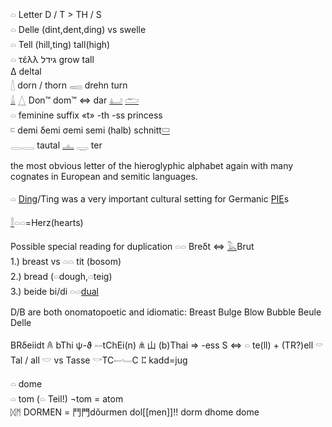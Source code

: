 𓏏 Letter D / T > TH / S  
𓏏 Delle (dint,dent,ding) vs swelle  
𓏏 Tell (hill,ting) tall(high)  
𓏏 τέλλ גידל grow tall  
Δ deltal  
[𓇮](𓇮) dorn / thorn     𓈄 drehn turn  
[𓏙](𓏙) [𓉴](𓉴) Don™ dom™ ⇔ dar [𓂞](𓂞) [𓂧](𓂧)  
𓏏 feminine suffix «t» -th -ss princess  
𓍸 demi δemi σemi semi (halb) schnitt[𓍷](𓍷)  
𓇿𓇿 tautal [𓊵](𓊵) 𓇾 ter  

the most obvious letter of the hieroglyphic alphabet again with many cognates in European and semitic languages.  

𓏏 [Ding](Ding)/Ting was a very important cultural setting for Germanic [PIE](PIE)s  

[𓎛](𓎛)𓏏𓏏=Herz(hearts)  

Possible special reading for duplication 𓏏𓏏 Breδt ⇔ [𓅓](𓅓)Brut  
1.) breast vs 𓏏𓏏 tit (bosom)  
2.) bread (𓏏dough,𓏏teig)  
3.) beide bi/di 𓏏𓏏[dual](Dual)  

D/B are both onomatopoetic and idiomatic: Breast Bulge Blow Bubble Beule Delle  

 BRδeiidt 𐀴 bThi ψ-ϑ 𓍿tChEi(n) 𐀯 山 (b)Thai  => -ess S ⇔ 𓏏 te(ll) + (TR?)ell 𓎠 Tal / all 𓎟 vs Tasse 𓎡TC𓍿𓄑C 𐀲 kadd=jug  

𓏏 dome  
𓏏 tom (𓏏 Teil!) ¬tom = atom  
ᛞᛗ DORMEN = 鬥門dǒurmen dol[[men]]!! dorm dhome dome  

